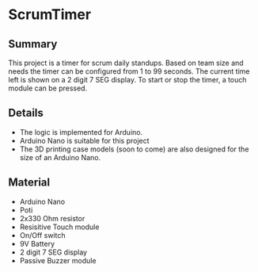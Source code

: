 # ScrumTimer

## Summary
This project is a timer for scrum daily standups.
Based on team size and needs the timer can be configured from 1 to 99 seconds. The current time left is shown on a 2 digit 7 SEG display.
To start or stop the timer, a touch module can be pressed.

## Details
* The logic is implemented for Arduino.
* Arduino Nano is suitable for this project
* The 3D printing case models (soon to come) are also designed for the size of an Arduino Nano.

## Material
* Arduino Nano
* Poti
* 2x330 Ohm resistor
* Resisitive Touch module
* On/Off switch
* 9V Battery
* 2 digit 7 SEG display
* Passive Buzzer module
